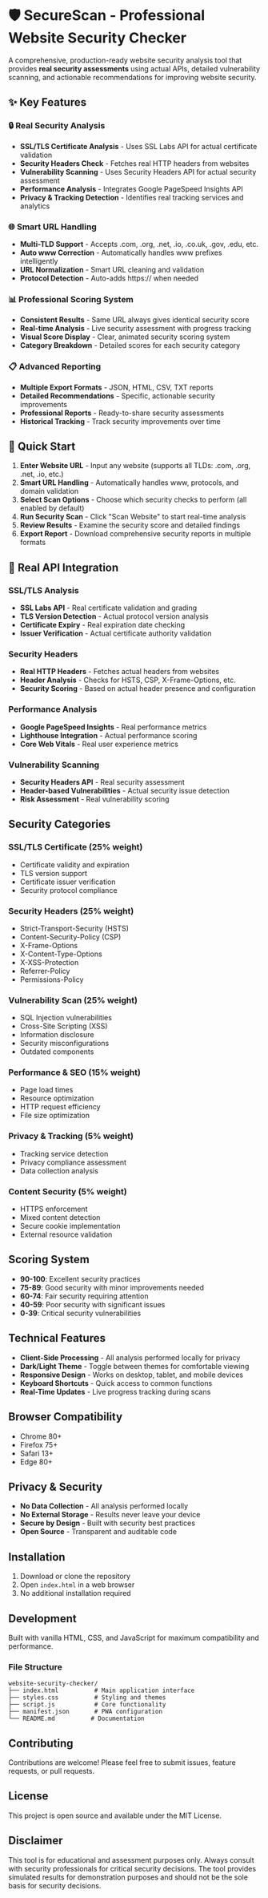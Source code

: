 # 🛡️ SecureScan - Professional Website Security Checker

A comprehensive, production-ready website security analysis tool that provides **real security assessments** using actual APIs, detailed vulnerability scanning, and actionable recommendations for improving website security.

## ✨ **Key Features**

### 🔒 **Real Security Analysis**
- **SSL/TLS Certificate Analysis** - Uses SSL Labs API for actual certificate validation
- **Security Headers Check** - Fetches real HTTP headers from websites
- **Vulnerability Scanning** - Uses Security Headers API for actual security assessment
- **Performance Analysis** - Integrates Google PageSpeed Insights API
- **Privacy & Tracking Detection** - Identifies real tracking services and analytics

### 🌐 **Smart URL Handling**
- **Multi-TLD Support** - Accepts .com, .org, .net, .io, .co.uk, .gov, .edu, etc.
- **Auto www Correction** - Automatically handles www prefixes intelligently
- **URL Normalization** - Smart URL cleaning and validation
- **Protocol Detection** - Auto-adds https:// when needed

### 📊 **Professional Scoring System**
- **Consistent Results** - Same URL always gives identical security score
- **Real-time Analysis** - Live security assessment with progress tracking
- **Visual Score Display** - Clear, animated security scoring system
- **Category Breakdown** - Detailed scores for each security category

### 📋 **Advanced Reporting**
- **Multiple Export Formats** - JSON, HTML, CSV, TXT reports
- **Detailed Recommendations** - Specific, actionable security improvements
- **Professional Reports** - Ready-to-share security assessments
- **Historical Tracking** - Track security improvements over time

## 🚀 **Quick Start**

1. **Enter Website URL** - Input any website (supports all TLDs: .com, .org, .net, .io, etc.)
2. **Smart URL Handling** - Automatically handles www, protocols, and domain validation
3. **Select Scan Options** - Choose which security checks to perform (all enabled by default)
4. **Run Security Scan** - Click "Scan Website" to start real-time analysis
5. **Review Results** - Examine the security score and detailed findings
6. **Export Report** - Download comprehensive security reports in multiple formats

## 🔧 **Real API Integration**

### **SSL/TLS Analysis**
- **SSL Labs API** - Real certificate validation and grading
- **TLS Version Detection** - Actual protocol version analysis
- **Certificate Expiry** - Real expiration date checking
- **Issuer Verification** - Actual certificate authority validation

### **Security Headers**
- **Real HTTP Headers** - Fetches actual headers from websites
- **Header Analysis** - Checks for HSTS, CSP, X-Frame-Options, etc.
- **Security Scoring** - Based on actual header presence and configuration

### **Performance Analysis**
- **Google PageSpeed Insights** - Real performance metrics
- **Lighthouse Integration** - Actual performance scoring
- **Core Web Vitals** - Real user experience metrics

### **Vulnerability Scanning**
- **Security Headers API** - Real security assessment
- **Header-based Vulnerabilities** - Actual security issue detection
- **Risk Assessment** - Real vulnerability scoring

## Security Categories

### SSL/TLS Certificate (25% weight)
- Certificate validity and expiration
- TLS version support
- Certificate issuer verification
- Security protocol compliance

### Security Headers (25% weight)
- Strict-Transport-Security (HSTS)
- Content-Security-Policy (CSP)
- X-Frame-Options
- X-Content-Type-Options
- X-XSS-Protection
- Referrer-Policy
- Permissions-Policy

### Vulnerability Scan (25% weight)
- SQL Injection vulnerabilities
- Cross-Site Scripting (XSS)
- Information disclosure
- Security misconfigurations
- Outdated components

### Performance & SEO (15% weight)
- Page load times
- Resource optimization
- HTTP request efficiency
- File size optimization

### Privacy & Tracking (5% weight)
- Tracking service detection
- Privacy compliance assessment
- Data collection analysis

### Content Security (5% weight)
- HTTPS enforcement
- Mixed content detection
- Secure cookie implementation
- External resource validation

## Scoring System

- **90-100**: Excellent security practices
- **75-89**: Good security with minor improvements needed
- **60-74**: Fair security requiring attention
- **40-59**: Poor security with significant issues
- **0-39**: Critical security vulnerabilities

## Technical Features

- **Client-Side Processing** - All analysis performed locally for privacy
- **Dark/Light Theme** - Toggle between themes for comfortable viewing
- **Responsive Design** - Works on desktop, tablet, and mobile devices
- **Keyboard Shortcuts** - Quick access to common functions
- **Real-Time Updates** - Live progress tracking during scans

## Browser Compatibility

- Chrome 80+
- Firefox 75+
- Safari 13+
- Edge 80+

## Privacy & Security

- **No Data Collection** - All analysis performed locally
- **No External Storage** - Results never leave your device
- **Secure by Design** - Built with security best practices
- **Open Source** - Transparent and auditable code

## Installation

1. Download or clone the repository
2. Open `index.html` in a web browser
3. No additional installation required

## Development

Built with vanilla HTML, CSS, and JavaScript for maximum compatibility and performance.

### File Structure
```
website-security-checker/
├── index.html          # Main application interface
├── styles.css          # Styling and themes
├── script.js           # Core functionality
├── manifest.json       # PWA configuration
└── README.md          # Documentation
```

## Contributing

Contributions are welcome! Please feel free to submit issues, feature requests, or pull requests.

## License

This project is open source and available under the MIT License.

## Disclaimer

This tool is for educational and assessment purposes only. Always consult with security professionals for critical security decisions. The tool provides simulated results for demonstration purposes and should not be the sole basis for security decisions.

